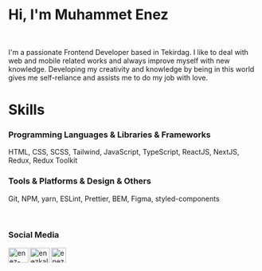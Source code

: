 <h1 align="left">Hi, I'm Muhammet Enez</h1>
<br/>
<p align="left">I'm a passionate Frontend Developer based in Tekirdag. I like to deal with web and mobile related works and always improve myself with new knowledge. Developing my creativity and knowledge by being in this world gives me self-reliance and assists me to do my job with love.</p>
<h1>Skills</h1>
<h3>Programming Languages & Libraries & Frameworks</h3>
<p>HTML, CSS, SCSS, Tailwind, JavaScript, TypeScript, ReactJS, NextJS, Redux, Redux Toolkit</p>
<h3>Tools & Platforms & Design & Others</h3>
<p>Git, NPM, yarn, ESLint, Prettier, BEM, Figma, styled-components</p>
<br/>
<h3>Social Media</h3>
<p align="left">
<a href="https://linkedin.com/in/enes-kalkann" target="blank"><img align="left" src="https://raw.githubusercontent.com/rahuldkjain/github-profile-readme-generator/master/src/images/icons/Social/linked-in-alt.svg" alt="enez-kalkann" height="30" width="40" /></a>
<a href="https://instagram.com/eneskalkan" target="blank"><img align="left" src="https://raw.githubusercontent.com/rahuldkjain/github-profile-readme-generator/master/src/images/icons/Social/instagram.svg" alt="enezkalkan" height="30" width="40" /></a>
  <a href="https://open.spotify.com/user/35oykqp0galk5aif7hv6tfso2" target="blank"><img align="left" src="https://play-lh.googleusercontent.com/UrY7BAZ-XfXGpfkeWg0zCCeo-7ras4DCoRalC_WXXWTK9q5b0Iw7B0YQMsVxZaNB7DM" alt="enez-kalkann" height="30" width="30" /></a>
</p>






